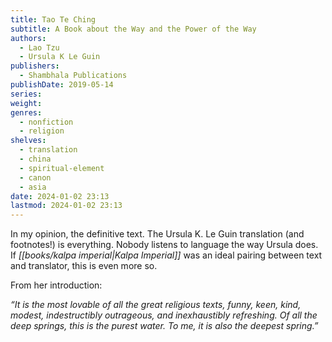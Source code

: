 ```yaml
---
title: Tao Te Ching
subtitle: A Book about the Way and the Power of the Way
authors:
  - Lao Tzu
  - Ursula K Le Guin
publishers:
  - Shambhala Publications
publishDate: 2019-05-14
series: 
weight: 
genres:
  - nonfiction
  - religion
shelves:
  - translation
  - china
  - spiritual-element
  - canon
  - asia
date: 2024-01-02 23:13
lastmod: 2024-01-02 23:13
---
```

In my opinion, the definitive text. The Ursula K. Le Guin translation (and footnotes!) is everything. Nobody listens to language the way Ursula does. If *[[books/kalpa imperial|Kalpa Imperial]]* was an ideal pairing between text and translator, this is even more so.

From her introduction:

_“It is the most lovable of all the great religious texts, funny, keen, kind, modest, indestructibly outrageous, and inexhaustibly refreshing. Of all the deep springs, this is the purest water. To me, it is also the deepest spring.”_

